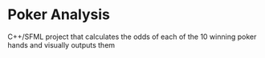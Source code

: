 # Poker Analysis
 C++/SFML project that calculates the odds of each of the 10 winning poker hands and visually outputs them
